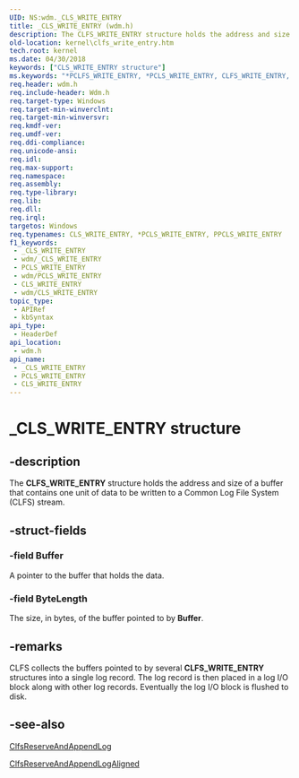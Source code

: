 ```yaml
---
UID: NS:wdm._CLS_WRITE_ENTRY
title: _CLS_WRITE_ENTRY (wdm.h)
description: The CLFS_WRITE_ENTRY structure holds the address and size of a buffer that contains one unit of data to be written to a Common Log File System (CLFS) stream.
old-location: kernel\clfs_write_entry.htm
tech.root: kernel
ms.date: 04/30/2018
keywords: ["CLS_WRITE_ENTRY structure"]
ms.keywords: "*PCLFS_WRITE_ENTRY, *PCLS_WRITE_ENTRY, CLFS_WRITE_ENTRY, CLFS_WRITE_ENTRY structure [Kernel-Mode Driver Architecture], CLS_WRITE_ENTRY, CLS_WRITE_ENTRY structure [Kernel-Mode Driver Architecture], PCLFS_WRITE_ENTRY, PCLFS_WRITE_ENTRY structure pointer [Kernel-Mode Driver Architecture], PCLS_WRITE_ENTRY, PCLS_WRITE_ENTRY structure pointer [Kernel-Mode Driver Architecture], PPCLFS_WRITE_ENTRY, PPCLFS_WRITE_ENTRY structure pointer [Kernel-Mode Driver Architecture], PPCLS_WRITE_ENTRY, PPCLS_WRITE_ENTRY structure pointer [Kernel-Mode Driver Architecture], _CLS_WRITE_ENTRY, kernel.clfs_write_entry, kstruct_a_331b7685-f256-4071-8edf-e517afc2b8cc.xml, wdm/CLFS_WRITE_ENTRY, wdm/CLS_WRITE_ENTRY, wdm/PCLFS_WRITE_ENTRY, wdm/PCLS_WRITE_ENTRY, wdm/PPCLFS_WRITE_ENTRY, wdm/PPCLS_WRITE_ENTRY"
req.header: wdm.h
req.include-header: Wdm.h
req.target-type: Windows
req.target-min-winverclnt: 
req.target-min-winversvr: 
req.kmdf-ver: 
req.umdf-ver: 
req.ddi-compliance: 
req.unicode-ansi: 
req.idl: 
req.max-support: 
req.namespace: 
req.assembly: 
req.type-library: 
req.lib: 
req.dll: 
req.irql: 
targetos: Windows
req.typenames: CLS_WRITE_ENTRY, *PCLS_WRITE_ENTRY, PPCLS_WRITE_ENTRY
f1_keywords:
 - _CLS_WRITE_ENTRY
 - wdm/_CLS_WRITE_ENTRY
 - PCLS_WRITE_ENTRY
 - wdm/PCLS_WRITE_ENTRY
 - CLS_WRITE_ENTRY
 - wdm/CLS_WRITE_ENTRY
topic_type:
 - APIRef
 - kbSyntax
api_type:
 - HeaderDef
api_location:
 - wdm.h
api_name:
 - _CLS_WRITE_ENTRY
 - PCLS_WRITE_ENTRY
 - CLS_WRITE_ENTRY
---
```


# _CLS_WRITE_ENTRY structure


## -description

The <b>CLFS_WRITE_ENTRY</b> structure holds the address and size of a buffer that contains one unit of data to be written to a Common Log File System (CLFS) stream.

## -struct-fields

### -field Buffer

A pointer to the buffer that holds the data.

### -field ByteLength

The size, in bytes, of the buffer pointed to by <b>Buffer</b>.

## -remarks

CLFS collects the buffers pointed to by several <b>CLFS_WRITE_ENTRY</b> structures into a single log record. The log record is then placed in a log I/O block along with other log records. Eventually the log I/O block is flushed to disk.

## -see-also

<a href="/windows-hardware/drivers/ddi/wdm/nf-wdm-clfsreserveandappendlog">ClfsReserveAndAppendLog</a>



<a href="/windows-hardware/drivers/ddi/wdm/nf-wdm-clfsreserveandappendlogaligned">ClfsReserveAndAppendLogAligned</a>


